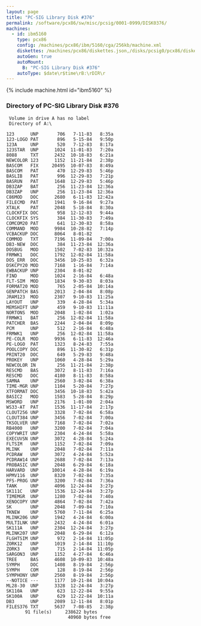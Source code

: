 ```yaml
---
layout: page
title: "PC-SIG Library Disk #376"
permalink: /software/pcx86/sw/misc/pcsig/0001-0999/DISK0376/
machines:
  - id: ibm5160
    type: pcx86
    config: /machines/pcx86/ibm/5160/cga/256kb/machine.xml
    diskettes: /machines/pcx86/diskettes.json,/disks/pcsig0/pcx86/diskettes.json
    autoGen: true
    autoMount:
      B: "PC-SIG Library Disk #376"
    autoType: $date\r$time\rB:\rDIR\r
---
```


{% include machine.html id="ibm5160" %}

### Directory of PC-SIG Library Disk #376

     Volume in drive A has no label
     Directory of A:\

    123      UNP       706   7-11-83   8:35a
    123-LOGO PAT       896   5-15-84   9:50p
    123A     UNP       520   7-12-83   8:17a
    123STAR  UNP      1024  11-01-83   7:20a
    8088     TXT      2432  10-18-83   6:21a
    NEWCOLOR 123      1152  11-21-84   2:38p
    BASCOM   FIX     20495  10-07-83   8:49a
    BASCOM   PAT       470  12-29-83   5:46p
    BASLIB   PAT       996  12-29-83   7:21p
    BASRUN   PAT      1648  12-29-83   5:46p
    DB3ZAP   BAT       256  11-23-84  12:36a
    DB3ZAP   UNP       256  11-23-84  12:36a
    C86MOD   DOC      2680   6-11-83  12:42a
    FILECMD  PAT      1941   9-16-84   9:27a
    XTALK    PAT      2048   5-18-84   8:30a
    CLOCKFIX DOC       958  12-12-83   9:44a
    CLOCKFIX SYS       384  11-30-83   7:49a
    COMCOM20 PAT       641  12-30-83   8:58a
    COMMAND  MOD      9984  10-28-82   7:14p
    VCBACKUP DOC      8064   8-01-82
    COMMOD   TXT      7196  11-09-84   7:00a
    DB3-NEW  DOC       384  11-23-84  12:36a
    DOSBUG   MOD      1502   7-02-83  10:32a
    FRMWK1   DOC      1792  12-02-84  11:58a
    DOS_ERR  DOC      3456  10-25-83   6:32a
    DSKCPY20 MOD      7168   1-16-84   7:14a
    EWBACKUP UNP      2304   8-01-82
    FIND     MOD      1024   2-16-84   6:48a
    FLT-SIM  MOD      1834   9-30-83   8:03a
    FORMAT20 MOD       765   2-05-84  10:14a
    GENPATCH BAS      2013   2-04-84   8:08p
    JRAM123  MOD      2307   9-10-83  11:25a
    LAYOUT   UNP       339   4-28-84   5:34a
    MEMSHIFT UNP       459   9-10-83  11:11a
    NORTONS  MOD      2048   1-02-84   1:02a
    FRMWK1   BAT       256  12-02-84  11:58a
    PATCHER  BAS      2244   2-04-84   8:09p
    PCM      UNP       512   2-16-84   6:48a
    FRMWK1   UNP       256  12-02-84  11:58a
    PE-COLR  MOD      9936   6-11-83  12:46a
    PE-LOGO  PAT      1323   8-24-83   7:55a
    POOLCOPY DOC       896  11-30-82   6:31p
    PRINT20  DOC       649   5-29-83   9:48a
    PROKEY   UNP      1060   4-28-84   5:29a
    NEWCOLOR IN        256  11-21-84   2:38p
    RESCMD   BAS      3072   8-11-83   7:16a
    RESCMD   DOC      4180   8-11-83   8:58a
    SAMNA    UNP      2560   3-02-84   6:38a
    TIME-MGR UNP      1104   5-20-84   7:27p
    XTFORMAT DOC      3456  10-18-83   5:42a
    BASIC2   MOD      1583   5-28-84   8:29p
    MSWORD   UNP      2176   1-01-80   2:04a
    WS33-AT  PAT      1536  11-17-84   2:17p
    CLOUT256 UNP      3328   7-02-84   6:58a
    CLOUT384 UNP      3456   7-02-84   7:00a
    TKSOLVER UNP      7168   7-02-84   7:02a
    RB4000   UNP      3200   7-02-84   7:04a
    COPYWRIT UNP      2304   4-24-84   5:58a
    EXECUVSN UNP      3072   4-28-84   5:24a
    FLTSIM   UNP      1152   7-02-84   7:09a
    MLINK    UNP      2048   7-02-84   7:11a
    PCDRAW   UNP      3072   4-24-84   5:52a
    PCDRAW14 UNP      2688   7-02-84   7:13a
    PROBASIC UNP      2048   6-29-84   6:18a
    HARVARD  UNP     10014   4-28-84   6:19a
    HPMV116  UNP      8320   7-02-84   7:35a
    PFS-PROG UNP      3200   7-02-84   7:36a
    TANK     UNP      4096  12-24-84   3:27p
    SK111C   UNP      1536  12-24-84   3:27p
    TIMEMGR  UNP      1280   7-02-84   7:40a
    XENOCOPY UNP      4864   7-02-84   7:42a
    SK       UNP      2048   7-09-84   7:10a
    TKNEW    UNP      5760   7-11-84   6:25a
    MLINK206 UNP      1942   4-24-84   6:00a
    MULTILNK UNP      2432   4-24-84   6:01a
    SK111A   UNP      2304  12-24-84   3:27p
    MLINK207 UNP      2048   6-29-84   6:12a
    FLGHTSIM UNP       972   2-14-84  11:05p
    ZORK12   UNP      1019   2-14-84  11:10p
    ZORK3    UNP       715   2-14-84  11:05p
    SARGON3  UNP      1152   4-27-84   6:46a
    TREE     BAS      4608  10-09-83  10:48a
    SYMPH    DOC      1408   8-19-84   2:56p
    SYMPH    COM       128   8-19-84   2:56p
    SYMPHONY UNP      2560   8-19-84   2:56p
    --NOTICE ---      1177  10-21-84  10:04a
    ML28-30  UNP      3328  12-24-84   3:27p
    SK110A   UNP       623  12-22-84   9:55a
    SK100A   UNP       629  12-22-84  10:11a
    DB3      UNP      2089  12-11-84   8:01p
    FILES376 TXT      5637   7-08-85   2:38p
           91 file(s)     238622 bytes
                           40960 bytes free
